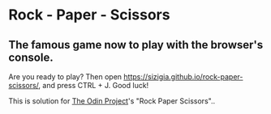 # Rock - Paper - Scissors
## The famous game now to play with the browser's console.
Are you ready to play? Then open https://sizigia.github.io/rock-paper-scissors/, and press CTRL + J.
Good luck!

This is solution for <a href="https://www.theodinproject.com/courses/web-development-101/lessons/rock-paper-scissors">The Odin Project</a>'s "Rock Paper Scissors"..
